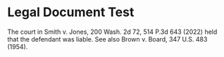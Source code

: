 ﻿# Legal Document Test

The court in Smith v. Jones, 200 Wash. 2d 72, 514 P.3d 643 (2022) held that the defendant was liable. See also Brown v. Board, 347 U.S. 483 (1954).
